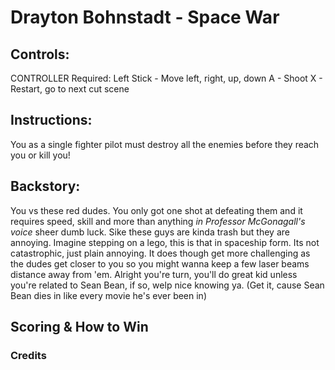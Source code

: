 # Drayton Bohnstadt - Space War

## Controls:
   CONTROLLER Required:
        Left Stick - Move left, right, up, down
        A - Shoot
	X - Restart, go to next cut scene

## Instructions:
   You as a single fighter pilot must destroy all the enemies before they
    reach you or kill you!

## Backstory:
   You vs these red dudes. You only got one shot at defeating them and it requires speed, skill and more than anything *in Professor McGonagall's voice* sheer dumb luck. Sike these guys are kinda trash but they are annoying. Imagine stepping on a lego, this is that in spaceship form. Its not catastrophic, just plain annoying. It does though get more challenging as the dudes get closer to you so you might wanna keep a few laser beams distance away from 'em. Alright you're turn, you'll do great kid unless you're related to Sean Bean, if so, welp nice knowing ya. (Get it, cause Sean Bean dies in like every movie he's ever been in)
   
## Scoring & How to Win

### Credits
